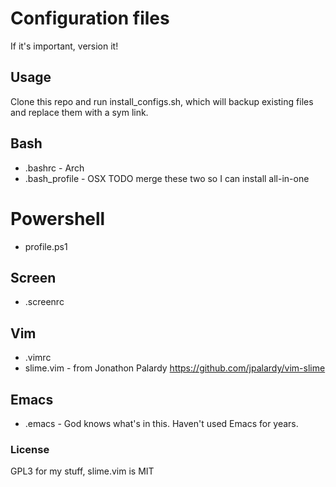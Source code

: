 # Configuration files

If it's important, version it!

## Usage
Clone this repo and run install_configs.sh, which will backup existing files and replace them with a sym link.

## Bash
- .bashrc - Arch
- .bash_profile - OSX
TODO merge these two so I can install all-in-one

# Powershell
- profile.ps1

## Screen
- .screenrc

## Vim
- .vimrc
- slime.vim - from Jonathon Palardy https://github.com/jpalardy/vim-slime

## Emacs
- .emacs - God knows what's in this. Haven't used Emacs for years.

### License
GPL3 for my stuff, slime.vim is MIT
